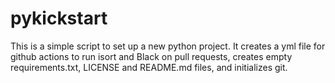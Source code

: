 # pykickstart
This is a simple script to set up a new python project. 
It creates a yml file for github actions to run isort and Black on pull requests, creates empty requirements.txt, LICENSE and README.md files, and initializes git.
